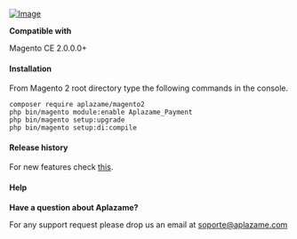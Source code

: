 [ ![Image](https://aplazame.com/static/img/banners/banner-728-white-magento.png "Aplazame") ](https://aplazame.com "Aplazame")

**Compatible with**

Magento CE 2.0.0.0+

#### Installation

From Magento 2 root directory type the following commands in the console.

```
composer require aplazame/magento2
php bin/magento module:enable Aplazame_Payment
php bin/magento setup:upgrade
php bin/magento setup:di:compile
```

#### Release history

For new features check [this](HISTORY.md).


#### Help

**Have a question about Aplazame?**

For any support request please drop us an email at soporte@aplazame.com
